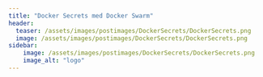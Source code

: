 ```yaml
---
title: "Docker Secrets med Docker Swarm"
header:
  teaser: /assets/images/postimages/DockerSecrets/DockerSecrets.png
  image: /assets/images/postimages/DockerSecrets/DockerSecrets.png
sidebar:
    image: /assets/images/postimages/DockerSecrets/DockerSecrets.png
    image_alt: "logo"
---
```

<p style="text-align: justify; hyphens: auto;">

</p>
